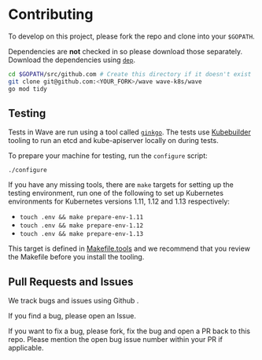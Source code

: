 # Contributing

To develop on this project, please fork the repo and clone into your `$GOPATH`.

Dependencies are **not** checked in so please download those separately.
Download the dependencies using [`dep`](https://github.com/golang/dep).

```bash
cd $GOPATH/src/github.com # Create this directory if it doesn't exist
git clone git@github.com:<YOUR_FORK>/wave wave-k8s/wave
go mod tidy
```

## Testing

Tests in Wave are run using a tool called [`ginkgo`](https://github.com/onsi/ginkgo).
The tests use [Kubebuilder](https://github.com/kubernetes-sigs/kubebuilder) tooling
to run an etcd and kube-apiserver locally on during tests.

To prepare your machine for testing, run the `configure` script:

```
./configure
```

If you have any missing tools, there are `make` targets for setting up the testing
environment, run one of the following to set up Kubernetes environments for Kubernetes
versions 1.11, 1.12 and 1.13 respectively:

- `touch .env && make prepare-env-1.11`
- `touch .env && make prepare-env-1.12`
- `touch .env && make prepare-env-1.13`

This target is defined in [Makefile.tools](Makefile.tools) and we recommend that
you review the Makefile before you install the tooling.

## Pull Requests and Issues

We track bugs and issues using Github .

If you find a bug, please open an Issue.

If you want to fix a bug, please fork, fix the bug and open a PR back to this repo.
Please mention the open bug issue number within your PR if applicable.
